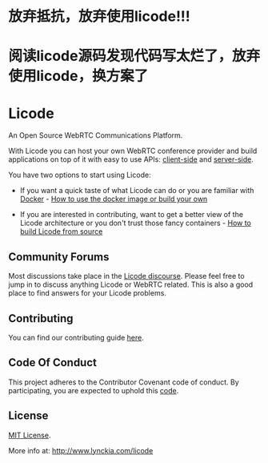 # 放弃抵抗，放弃使用licode!!!
# 阅读licode源码发现代码写太烂了，放弃使用licode，换方案了
# Licode

An Open Source WebRTC Communications Platform.

With Licode you can host your own WebRTC conference provider and build applications on top of it with easy to use APIs: [client-side](http://licode.readthedocs.io/en/master/client_api/) and [server-side](http://licode.readthedocs.io/en/master/server_api/).

You have two options to start using Licode:

* If you want a quick taste of what Licode can do or you are familiar with [Docker](http://www.docker.com) - [How to use the docker image or build your own](http://licode.readthedocs.io/en/master/docker/)

* If you are interested in contributing, want to get a better view of the Licode architecture or you don't trust those fancy containers - [How to build Licode from source](http://licode.readthedocs.io/en/master/from_source/)

## Community Forums

Most discussions take place in the [Licode discourse](http://discourse.lynckia.com/). Please feel free to jump in to discuss anything Licode or WebRTC related. This is also a good place to find answers for your Licode problems.

## Contributing

You can find our contributing guide [here](http://lynckia.com/licode/contribute.html).

## Code Of Conduct

This project adheres to the Contributor Covenant code of conduct. By participating, you are expected to uphold this [code](https://github.com/lynckia/licode/blob/master/CODE_OF_CONDUCT.md).

## License

[MIT License](https://github.com/lynckia/licode/blob/master/LICENSE).

More info at:
http://www.lynckia.com/licode
